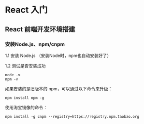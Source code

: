 # React 入门

## React 前端开发环境搭建 

### 安装Node.js、npm/cnpm 

1.1 安装 Node.js （安装Node时，npm也自动安装好了） 

1.2 测试是否安装成功

```text
node -v
npm -v
```

如果安装的是旧版本的 npm，可以通过以下命令来升级： 

```text
npm install npm -g
```

使用淘宝镜像的命令： 

```text
npm install -g cnpm --registry=https://registry.npm.taobao.org
```




